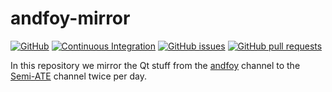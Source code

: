 # andfoy-mirror

[![GitHub](https://img.shields.io/github/license/Semi-ATE/andfoy-mirror?color=black)](https://github.com/Semi-ATE/andfoy-mirror/blob/main/LICENSE)
[![Continuous Integration](https://github.com/Semi-ATE/andfoy-mirror/actions/workflows/CI.yaml/badge.svg)](https://github.com/Semi-ATE/andfoy-mirror/actions/workflows/CI.yaml)
[![GitHub issues](https://img.shields.io/github/issues/Semi-ATE/andfoy-mirror)](https://github.com/Semi-ATE/andfoy-mirror/issues)
[![GitHub pull requests](https://img.shields.io/github/issues-pr/Semi-ATE/andfoy-mirror)](https://github.com/Semi-ATE/andfoy-mirror/pulls)

In this repository we mirror the Qt stuff from the [andfoy](https://anaconda.org/andfoy/) channel to the [Semi-ATE](https://anaconda.org/Semi-ATE) channel twice per day.
